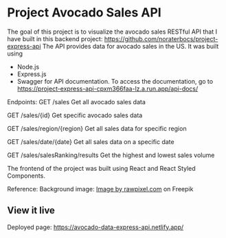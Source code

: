 # Project Avocado Sales API
The goal of this project is to visualize the avocado sales RESTful API that I have built in this backend project: https://github.com/noraterbocs/project-express-api
The API provides data for avocado sales in the US.
It was built using
- Node.js
- Express.js
- Swagger for API documentation. To access the documentation, go to https://project-express-api-cpxm366faa-lz.a.run.app/api-docs/

Endpoints:
GET
/sales
Get all avocado sales data

GET
/sales/{id}
Get specific avocado sales data

GET
/sales/region/{region}
Get all sales data for specific region

GET
/sales/date/{date}
Get all sales data on a specific date

GET
/sales/salesRanking/results
Get the highest and lowest sales volume

The frontend of the project was built using React and React Styled Components.

Reference:
Background image: <a href="https://www.freepik.com/free-vector/colorful-hand-drawn-avocado-pattern_2582479.htm#query=avocado%20pattern&position=19&from_view=keyword&track=ais">Image by rawpixel.com</a> on Freepik
## View it live

Deployed page: https://avocado-data-express-api.netlify.app/